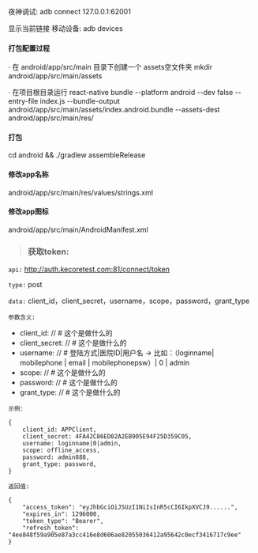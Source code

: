 夜神调试:
adb connect 127.0.0.1:62001

显示当前链接 移动设备:
adb devices


#### 打包配置过程
· 在 android/app/src/main 目录下创建一个 assets空文件夹
mkdir android/app/src/main/assets

· 在项目根目录运行
react-native bundle --platform android --dev false --entry-file index.js --bundle-output android/app/src/main/assets/index.android.bundle --assets-dest android/app/src/main/res/



#### 打包
cd android && ./gradlew assembleRelease

#### 修改app名称
android/app/src/main/res/values/strings.xml

#### 修改app图标
android/app/src/main/AndroidManifest.xml



>### 获取token:

`api:` http://auth.kecoretest.com:81/connect/token

`type:` post

`data:` client_id，client_secret，username，scope，password，grant_type

`参数含义:`

* client_id: // # 这个是做什么的
* client_secret: // # 这个是做什么的
* username: // # 登陆方式|医院ID|用户名 -> 比如：（loginname| mobilephone | email | mobilephonepsw）| 0 | admin
* scope: // # 这个是做什么的
* password: // # 这个是做什么的
* grant_type: // # 这个是做什么的

`示例:`

    {
        client_id: APPClient,
        client_secret: 4FA42C86ED02A2EB905E94F25D359C05,
        username: loginname|0|admin,
        scope: offline_access,
        password: admin888,
        grant_type: password,
    }

`返回值:`

    {
        "access_token": "eyJhbGciOiJSUzI1NiIsInR5cCI6IkpXVCJ9......",
        "expires_in": 1296000,
        "token_type": "Bearer",
        "refresh_token": "4ee848f59a905e87a3cc416e8d606ae82055036412a95642c0ecf3416717c9ee"
    }








